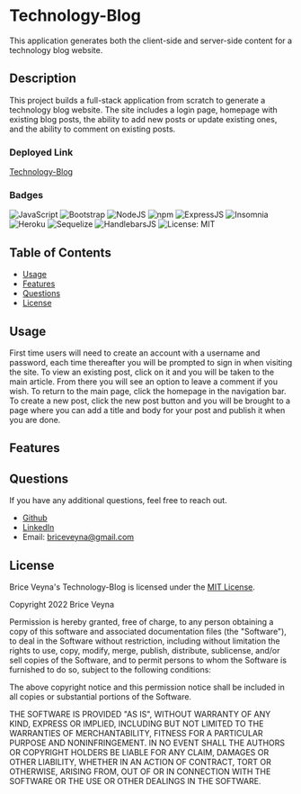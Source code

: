 # Technology-Blog
This application generates both the client-side and server-side content for a technology blog website.

## Description
This project builds a full-stack application from scratch to generate a technology blog website. The site includes a login page, homepage with existing blog posts, the ability to add new posts or update existing ones, and the ability to comment on existing posts.

### Deployed Link
[Technology-Blog]()

### Badges
![JavaScript](https://img.shields.io/badge/javascript-%23323330.svg?style=for-the-badge&logo=javascript&logoColor=%23F7DF1E) ![Bootstrap](https://img.shields.io/badge/bootstrap-%23563D7C.svg?style=for-the-badge&logo=bootstrap&logoColor=white) ![NodeJS](https://img.shields.io/badge/node.js-6DA55F?style=for-the-badge&logo=node.js&logoColor=white) ![npm](https://img.shields.io/badge/npm-CB3837?style=for-the-badge&logo=npm&logoColor=white) ![ExpressJS](https://img.shields.io/badge/Express.js-000000?style=for-the-badge&logo=express&logoColor=white) ![Insomnia](https://img.shields.io/badge/Insomnia-5849be?style=for-the-badge&logo=Insomnia&logoColor=white) ![Heroku](https://img.shields.io/badge/Heroku-430098?style=for-the-badge&logo=heroku&logoColor=white) ![Sequelize](https://img.shields.io/badge/Sequelize-52B0E7?style=for-the-badge&logo=Sequelize&logoColor=white) ![HandlebarsJS](https://img.shields.io/badge/Handlebars.js-f0772b?style=for-the-badge&logo=handlebarsdotjs&logoColor=black) ![License: MIT](https://img.shields.io/badge/License-MIT-yellow.svg)

## Table of Contents
- [Usage](#usage)
- [Features](#features)
- [Questions](#questions)
- [License](#license)


## Usage
First time users will need to create an account with a username and password, each time thereafter you will be prompted to sign in when visiting the site. To view an existing post, click on it and you will be taken to the main article. From there you will see an option to leave a comment if you wish. To return to the main page, click the homepage in the navigation bar. To create a new post, click the new post button and you will be brought to a page where you can add a title and body for your post and publish it when you are done.

## Features


## Questions
If you have any additional questions, feel free to reach out.
- [Github](https://github.com/BriceVeyna)
- [LinkedIn](https://www.linkedin.com/in/brice-veyna/)
- Email: briceveyna@gmail.com

## License
Brice Veyna's Technology-Blog is licensed under the [MIT License](https://opensource.org/licenses/MIT).

Copyright 2022 Brice Veyna

Permission is hereby granted, free of charge, to any person obtaining a copy of this software and associated documentation files (the "Software"), to deal in the Software without restriction, including without limitation the rights to use, copy, modify, merge, publish, distribute, sublicense, and/or sell copies of the Software, and to permit persons to whom the Software is furnished to do so, subject to the following conditions:

The above copyright notice and this permission notice shall be included in all copies or substantial portions of the Software.

THE SOFTWARE IS PROVIDED "AS IS", WITHOUT WARRANTY OF ANY KIND, EXPRESS OR IMPLIED, INCLUDING BUT NOT LIMITED TO THE WARRANTIES OF MERCHANTABILITY, FITNESS FOR A PARTICULAR PURPOSE AND NONINFRINGEMENT. IN NO EVENT SHALL THE AUTHORS OR COPYRIGHT HOLDERS BE LIABLE FOR ANY CLAIM, DAMAGES OR OTHER LIABILITY, WHETHER IN AN ACTION OF CONTRACT, TORT OR OTHERWISE, ARISING FROM, OUT OF OR IN CONNECTION WITH THE SOFTWARE OR THE USE OR OTHER DEALINGS IN THE SOFTWARE.
